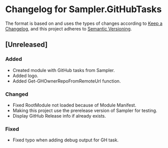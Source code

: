 # Changelog for Sampler.GitHubTasks

The format is based on and uses the types of changes according to [Keep a Changelog](https://keepachangelog.com/en/1.0.0/),
and this project adheres to [Semantic Versioning](https://semver.org/spec/v2.0.0.html).

## [Unreleased]

### Added

- Created module with GitHub tasks from Sampler.
- Added logo.
- Added Get-GHOwnerRepoFromRemoteUrl function.

### Changed

- Fixed RootModule not loaded because of Module Manifest.
- Making this project use the prerelease version of Sampler for testing.
- Display GitHub Release info if already exists.

### Fixed

- Fixed typo when adding debug output for GH task.
